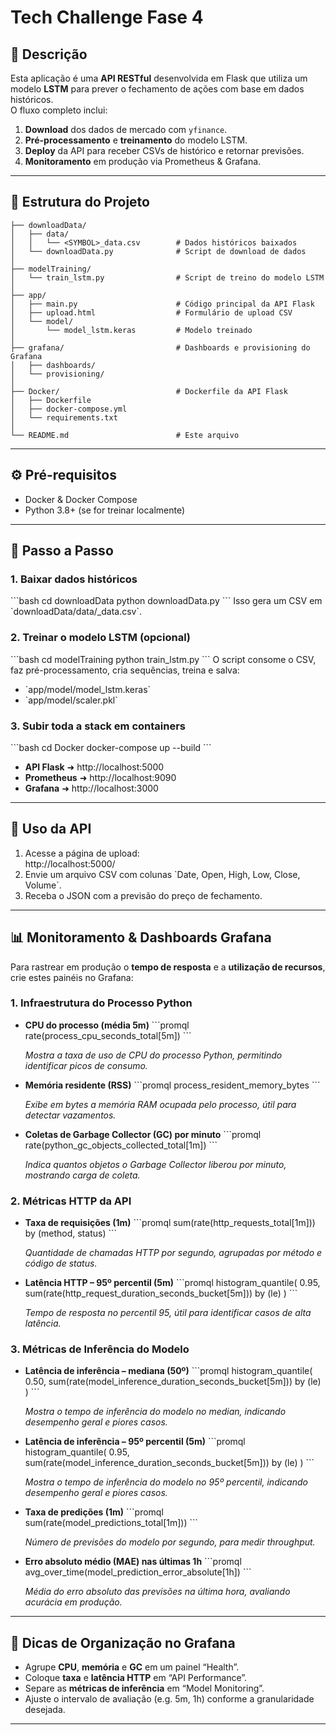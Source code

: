 # Tech Challenge Fase 4

## 📖 Descrição
Esta aplicação é uma **API RESTful** desenvolvida em Flask que utiliza um modelo **LSTM** para prever o fechamento de ações com base em dados históricos.  
O fluxo completo inclui:  
1. **Download** dos dados de mercado com `yfinance`.  
2. **Pré-processamento** e **treinamento** do modelo LSTM.  
3. **Deploy** da API para receber CSVs de histórico e retornar previsões.  
4. **Monitoramento** em produção via Prometheus & Grafana.

---

## 📂 Estrutura do Projeto

```text
├── downloadData/
│   ├── data/
│   │   └── <SYMBOL>_data.csv        # Dados históricos baixados
│   └── downloadData.py              # Script de download de dados
│
├── modelTraining/
│   └── train_lstm.py                # Script de treino do modelo LSTM
│
├── app/
│   ├── main.py                      # Código principal da API Flask
│   ├── upload.html                  # Formulário de upload CSV
│   └── model/
│       └── model_lstm.keras         # Modelo treinado
│
├── grafana/                         # Dashboards e provisioning do Grafana
│   ├── dashboards/
│   └── provisioning/
│
├── Docker/                          # Dockerfile da API Flask
│   ├── Dockerfile
│   ├── docker-compose.yml
│   └── requirements.txt
│
└── README.md                        # Este arquivo
```

---

## ⚙️ Pré-requisitos
- Docker & Docker Compose  
- Python 3.8+ (se for treinar localmente)

---

## 🚀 Passo a Passo

### 1. Baixar dados históricos
\`\`\`bash
cd downloadData
python downloadData.py
\`\`\`
Isso gera um CSV em \`downloadData/data/<SYMBOL>_data.csv\`.

### 2. Treinar o modelo LSTM (opcional)
\`\`\`bash
cd modelTraining
python train_lstm.py
\`\`\`
O script consome o CSV, faz pré-processamento, cria sequências, treina e salva:
- \`app/model/model_lstm.keras\`  
- \`app/model/scaler.pkl\`

### 3. Subir toda a stack em containers
\`\`\`bash
cd Docker
docker-compose up --build
\`\`\`
- **API Flask** ➜ http://localhost:5000  
- **Prometheus** ➜ http://localhost:9090  
- **Grafana** ➜ http://localhost:3000  

---

## 📡 Uso da API

1. Acesse a página de upload:  
   http://localhost:5000/  
2. Envie um arquivo CSV com colunas \`Date, Open, High, Low, Close, Volume\`.  
3. Receba o JSON com a previsão do preço de fechamento.

---

## 📊 Monitoramento & Dashboards Grafana

Para rastrear em produção o **tempo de resposta** e a **utilização de recursos**, crie estes painéis no Grafana:

### 1. Infraestrutura do Processo Python
- **CPU do processo (média 5m)**
  \`\`\`promql
  rate(process_cpu_seconds_total[5m])
  \`\`\`

   *Mostra a taxa de uso de CPU do processo Python, permitindo identificar picos de consumo.*

- **Memória residente (RSS)**
  \`\`\`promql
  process_resident_memory_bytes
  \`\`\`

  *Exibe em bytes a memória RAM ocupada pelo processo, útil para detectar vazamentos.*

- **Coletas de Garbage Collector (GC) por minuto**
  \`\`\`promql
  rate(python_gc_objects_collected_total[1m])
  \`\`\`

  *Indica quantos objetos o Garbage Collector liberou por minuto, mostrando carga de coleta.*

### 2. Métricas HTTP da API
- **Taxa de requisições (1m)**
  \`\`\`promql
  sum(rate(http_requests_total[1m])) by (method, status)
  \`\`\`

  *Quantidade de chamadas HTTP por segundo, agrupadas por método e código de status.*

- **Latência HTTP – 95º percentil (5m)**
  \`\`\`promql
  histogram_quantile(
    0.95,
    sum(rate(http_request_duration_seconds_bucket[5m])) by (le)
  )
  \`\`\`

  *Tempo de resposta no percentil 95, útil para identificar casos de alta latência.*

### 3. Métricas de Inferência do Modelo
- **Latência de inferência – mediana (50º)**
  \`\`\`promql
  histogram_quantile(
    0.50,
    sum(rate(model_inference_duration_seconds_bucket[5m])) by (le)
  )
  \`\`\`

  *Mostra o tempo de inferência do modelo no median, indicando desempenho geral e piores casos.*

- **Latência de inferência – 95º percentil (5m)**
  \`\`\`promql
  histogram_quantile(
    0.95,
    sum(rate(model_inference_duration_seconds_bucket[5m])) by (le)
  )
  \`\`\`

  *Mostra o tempo de inferência do modelo no 95º percentil, indicando desempenho geral e piores casos.*

- **Taxa de predições (1m)**
  \`\`\`promql
  sum(rate(model_predictions_total[1m]))
  \`\`\`

  *Número de previsões do modelo por segundo, para medir throughput.*

- **Erro absoluto médio (MAE) nas últimas 1h**
  \`\`\`promql
  avg_over_time(model_prediction_error_absolute[1h])
  \`\`\`

  *Média do erro absoluto das previsões na última hora, avaliando acurácia em produção.*

---

## 📝 Dicas de Organização no Grafana
- Agrupe **CPU**, **memória** e **GC** em um painel “Health”.  
- Coloque **taxa** e **latência HTTP** em “API Performance”.  
- Separe as **métricas de inferência** em “Model Monitoring”.  
- Ajuste o intervalo de avaliação (e.g. 5m, 1h) conforme a granularidade desejada.

---
